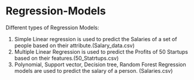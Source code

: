# Regression-Models
Different types of Regression Models:
1. Simple Linear regression is used to predict the Salaries of a set of people based on their attribute.(Salary_data.csv)
2. Multiple Linear Regression is used to predict the Profits of 50 Startups based on their features.(50_Statrtups.csv)
3. Polynomial, Support vector, Decision tree, Random Forest Regression models are used to predict the salary of a person. (Salaries.csv)
